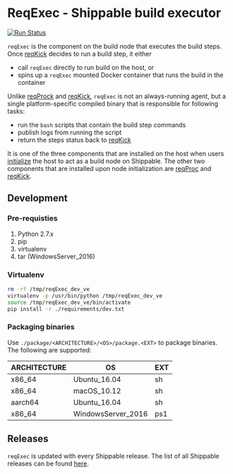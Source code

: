 # ReqExec - Shippable build executor

[![Run Status](https://api.shippable.com/projects/59e069c1f7ca690700e9274f/badge?branch=master)](https://app.shippable.com/github/Shippable/reqExec)

`reqExec` is the component on the build node that executes the build steps.
Once [reqKick](https://github.com/shippable/reqKick) decides to run a build
step, it either

- call `reqExec` directly to run build on the host, or
- spins up a `reqExec` mounted Docker container that runs the build in the container

Unlike [reqProck](https://github.com/shippable/reqProc) and [reqKick](https://github.com/shippable/reqKick),
`reqExec` is not an always-running agent, but a single platform-specific compiled binary that is responsible
for following tasks:

- run the `bash` scripts that contain the build step commands
- publish logs from running the script
- return the steps status back to [reqKick](https://github.com/shippable/reqKick)

It is one of the three components that are installed on the host when users [initialize](http://docs.shippable.com/platform/runtime/nodes/#byon-nodes) the host to act as a build node on Shippable. The other two components that are installed upon node initialization are [reqProc](https://github.com/shippable/reqProc)
and [reqKick](https://github.com/shippable/reqKick).

## Development

### Pre-requisties

1. Python 2.7.x
2. pip
3. virtualenv
4. tar (WindowsServer_2016)

### Virtualenv

```bash
rm -rf /tmp/reqExec_dev_ve
virtualenv -p /usr/bin/python /tmp/reqExec_dev_ve
source /tmp/reqExec_dev_ve/bin/activate
pip install -r ./requirements/dev.txt
```

### Packaging binaries

Use `./package/<ARCHITECTURE>/<OS>/package.<EXT>` to package binaries. The following are supported:

| ARCHITECTURE   | OS                  | EXT  |
| ------------   | --                  | ---  |
| x86_64         | Ubuntu_16.04        | sh   |
| x86_64         | macOS_10.12         | sh   |
| aarch64        | Ubuntu_16.04        | sh   |
| x86_64         | WindowsServer_2016  | ps1  |

## Releases

`reqExec` is updated with every Shippable release. The list of all Shippable releases can be found [here](https://github.com/Shippable/admiral/releases).
